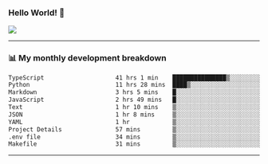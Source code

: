 ### Hello World! 👋

<a>
  <img align="center" src="https://github-readme-stats.vercel.app/api?username=megatunger&count_private=true&include_all_commits=true&bg_color=30,56CCF2,2F80ED&title_color=fff&text_color=fff" />
</a>

------
### 📊 My monthly development breakdown

<!--START_SECTION:waka-->

```txt
TypeScript                    41 hrs 1 min    ███████████████▒░░░░░░░░░   61.67 %
Python                        11 hrs 28 mins  ████▒░░░░░░░░░░░░░░░░░░░░   17.24 %
Markdown                      3 hrs 5 mins    █░░░░░░░░░░░░░░░░░░░░░░░░   04.65 %
JavaScript                    2 hrs 49 mins   █░░░░░░░░░░░░░░░░░░░░░░░░   04.24 %
Text                          1 hr 10 mins    ▒░░░░░░░░░░░░░░░░░░░░░░░░   01.76 %
JSON                          1 hr 8 mins     ▒░░░░░░░░░░░░░░░░░░░░░░░░   01.71 %
YAML                          1 hr            ▒░░░░░░░░░░░░░░░░░░░░░░░░   01.52 %
Project Details               57 mins         ▒░░░░░░░░░░░░░░░░░░░░░░░░   01.45 %
.env file                     34 mins         ▒░░░░░░░░░░░░░░░░░░░░░░░░   00.86 %
Makefile                      31 mins         ▒░░░░░░░░░░░░░░░░░░░░░░░░   00.79 %
```

<!--END_SECTION:waka-->

------
